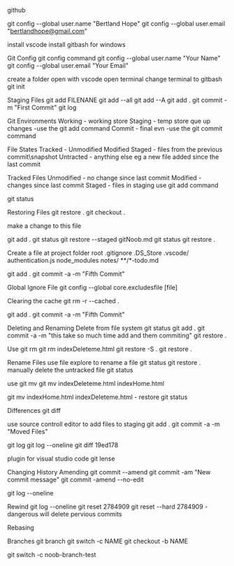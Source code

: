 github

git config --global user.name "Bertland Hope"
git config --global user.email "bertlandhope@gmail.com"

install vscode
install gitbash for windows

Git Config 
git config command 
git config --global user.name "Your Name" 
git config --global user.email "Your Email" 

create a folder
open with vscode
open terminal
change terminal to gitbash
git init

Staging Files 
git add FILENANE 
git add  --all
git add --A 
git add . 
git commit -m "First Commit" 
git log

Git Environments
Working - working store
Staging - temp store que up changes -use the git add command
Commit - final evn -use the git commit command

File States
Tracked - Unmodified Modified Staged - files from the previous commit\snapshot
Untracted - anything else eg a new file added since the last commit

Tracked Files 
Unmodified - no change since last commit
Modified - changes since last commit
Staged - files in staging use git add command

git status

Restoring Files 
git restore . 
git checkout .

make a change to this file

git add .
git status
git restore --staged gitNoob.md
git status
git restore .

Create a file at project folder root .gitignore
.DS_Store
.vscode/
authentication.js
node_modules
notes/
**/*-todo.md

git add .
git commit -a -m "Fifth Commit"

Global Ignore File
git config --global core.excludesfile [file]

Clearing the cache
git rm -r --cached .

git add .
git commit -a -m "Fifth Commit"

Deleting and Renaming
Delete from file system
git status
git add .
git commit -a -m "this take so much time add and them commiting"
git restore .

Use git rm
git rm indexDeleteme.html
git restore -S .
git restore .

Rename Files
use file explore to rename a file
git status
git restore .
manually delete the untracked file
git status

use git mv
git mv indexDeleteme.html indexHome.html

git mv indexHome.html indexDeleteme.html - restore 
git status

Differences
git diff

use source controll editor to add files to staging
git add .
git commit -a -m "Moved Files"

git log
git log --oneline
git diff 19ed178

plugin for visual studio code git lense

Changing History
Amending
git commit --amend
git commit -am "New commit message"
git commit -amend --no-edit

git log --oneline

Rewind
git log --oneline
git reset 2784909
git reset --hard 2784909 - dangerous will delete pervious commits

Rebasing

Branches
git branch
git switch -c NAME
git checkout -b NAME

git switch -c noob-branch-test



